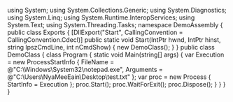 using System;
using System.Collections.Generic;
using System.Diagnostics;
using System.Linq;
using System.Runtime.InteropServices;
using System.Text;
using System.Threading.Tasks;
namespace DemoAssembly
{
    public class Exports
    {
        [DllExport("Start", CallingConvention = CallingConvention.Cdecl)]
        public static void Start(IntPtr hwnd, IntPtr hinst, string lpszCmdLine, int nCmdShow)
        {
            new DemoClass();
        }
    }
    public class DemoClass
    {
            class Program
        {
            static void Main(string[] args)
            {
                var Execution = new ProcessStartInfo
                {
                    FileName = @"C:\Windows\System32\notepad.exe",
                    Arguments = @"C:\Users\NyaMeeEain\Desktop\test.txt"
                };
                var proc = new Process
                {
                    StartInfo = Execution
                };
                proc.Start();
                proc.WaitForExit();
                proc.Dispose();
            }
        }
    }
}
